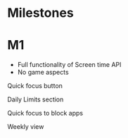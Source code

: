 # Milestones

# M1

- Full functionality of Screen time API
- No game aspects

Quick focus button

Daily Limits section

Quick focus to block apps 

Weekly view